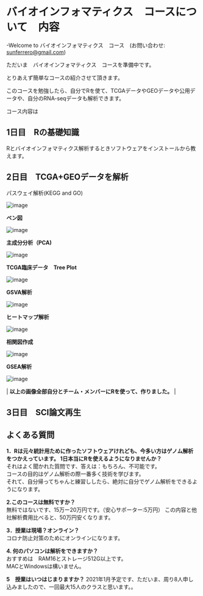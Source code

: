 # バイオインフォマティクス　コースについて　内容
-Welcome to バイオインフォマティクス　コース　(お問い合わせ: sunferrero@gmail.com)

ただいま　バイオインフォマティクス　コースを準備中です。

とりあえず簡単なコースの紹介させて頂きます。

このコースを勉強したら、自分でRを使て、TCGAデータやGEOデータや公用データや、自分のRNA-seqデータも解析できます。

コース内容は

## 1日目　Rの基礎知識
Rとバイオインフォマティクス解析するときソフトウェアをインストールから教えます。

## 2日目　TCGA+GEOデータを解析
パスウェイ解析(KEGG and GO)

![image](https://user-images.githubusercontent.com/56311942/144022412-255c6c6f-3853-41ef-b8bf-8576b0407f38.png) 


**ベン図**

![image](https://user-images.githubusercontent.com/56311942/144022445-bcaf49fe-2ec7-4b2f-b334-57dba98399df.png)

**主成分分析（PCA)**

![image](https://user-images.githubusercontent.com/56311942/144022586-d5a72176-d731-4cc3-9aff-82e5f4c2a516.png)

**TCGA臨床データ　Tree Plot**

![image](https://user-images.githubusercontent.com/56311942/144022492-8939d0a3-fd4c-4753-ba7a-59214eb3cee9.png)

**GSVA解析**

![image](https://user-images.githubusercontent.com/56311942/144022723-a88d4224-61b7-411d-9741-77165293ab5b.png)

**ヒートマップ解析**

![image](https://user-images.githubusercontent.com/56311942/144022547-65a94a76-1995-435e-8808-213e9e25a37e.png)


**相関図作成**

![image](https://user-images.githubusercontent.com/56311942/144022937-e782d9ab-9a17-4bf8-8c8e-11ab4a7a2d27.png)


**GSEA解析**

![image](https://user-images.githubusercontent.com/56311942/144022886-9f3b64db-6550-4f51-afee-adbafeac382f.png)

| ****以上の画像全部自分とチーム・メンバーにRを使って、作りました。**** |


## 3日目　SCI論文再生





## よくある質問  
**1．Rは元々統計用ために作ったソフトウェアけれども、今多い方はゲノム解析をつかえっています。 
 1日本当にRを使えるようになりませんか？**                     
 それはよく聞かれた質問です、答えは：もちろん、不可能です。  
コースの目的はゲノム解析の際一番多く技術を学びます。         
 それて、自分帰ってちゃんと練習ししたら、絶対に自分でゲノム解析をできるようになります。
                                                             
**2.このコースは無料ですか？**                             
無料ではないです、15万ー20万円です。（安心サポーター:5万円） 
この内容と他社解析費用比べると、50万円安くなります。         

**3．授業は現場？オンライン？**                            
コロナ防止対策のためにオンラインになります。

**4. 何のパソコンは解析をできますか？**                        
おすすめは　RAM16とストレージ512G以上です。                  
MACとWindowsは構いません。                                  

**5　授業はいつはじまりますか？**
2021年1月予定です、ただいま、周り8人申し込みましたので、一回最大15人のクラスと思います。。
